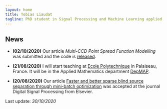 ```yaml
---
layout: home
title: Tobias Liaudat
tagline: PhD student in Signal Processing and Machine Learning applied to Astrophysics at CEA Saclay.
---
```


## News

- **(02/10/2020)** Our article _Multi-CCD Point Spread Function Modelling_ was submitted and the code is [released](https://github.com/CosmoStat/mccd).  

- **(21/08/2020)** I will start teaching at [Ecole Polytechnique](https://www.polytechnique.edu/en) in Palaiseau, France. It will be in the Applied Mathematics department [DepMAP](https://portail.polytechnique.edu/mathematiquesappliquees/fr).  

- **(20/08/2020)** Our article [Faster and better sparse blind source separation through mini-batch optimization](https://doi.org/10.1016/j.dsp.2020.102827) was accepted at the journal Digital Signal Processing from Elsevier.  

Last update: _30/10/2020_
